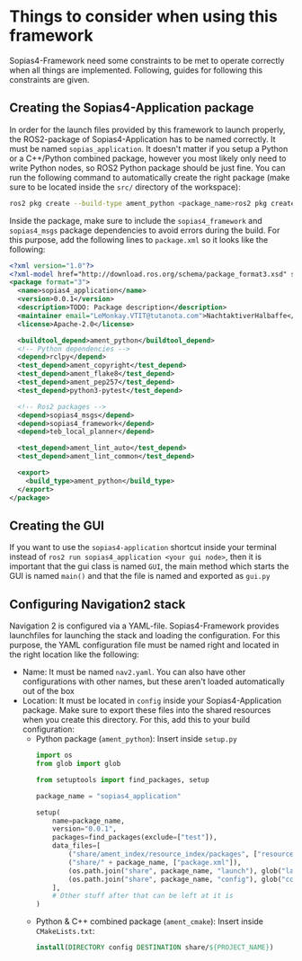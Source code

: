 # Things to consider when using this framework
Sopias4-Framework need some constraints to be met to operate correctly when all things are implemented. Following, guides for following this constraints are given.

## Creating the Sopias4-Application package
In order for the launch files provided by this framework to launch properly, the ROS2-package of Sopias4-Application has to be named correctly. It must be named `sopias_application`. It doesn't matter if you setup a Python or a C++/Python combined package, however you most likely only need to write Python nodes, so ROS2 Python package should be just fine. You can run the following command to automatically create the right package (make sure to be located inside the `src/` directory of the workspace):
```bash
ros2 pkg create --build-type ament_python <package_name>ros2 pkg create --build-type ament_python sopias4_application
```
Inside the package, make sure to include the `sopias4_framework` and `sopias4_msgs` package dependencies to avoid errors during the build. For this purpose, add the following lines to `package.xml` so it looks like the following:
```xml
<?xml version="1.0"?>
<?xml-model href="http://download.ros.org/schema/package_format3.xsd" schematypens="http://www.w3.org/2001/XMLSchema"?>
<package format="3">
  <name>sopias4_application</name>
  <version>0.0.1</version>
  <description>TODO: Package description</description>
  <maintainer email="LeMonkay.VTIT@tutanota.com">NachtaktiverHalbaffe</maintainer>
  <license>Apache-2.0</license>

  <buildtool_depend>ament_python</buildtool_depend>
  <!-- Python dependencies -->
  <depend>rclpy</depend>
  <test_depend>ament_copyright</test_depend>
  <test_depend>ament_flake8</test_depend>
  <test_depend>ament_pep257</test_depend>
  <test_depend>python3-pytest</test_depend>

  <!-- Ros2 packages -->
  <depend>sopias4_msgs</depend>
  <depend>sopias4_framework</depend>
  <depend>teb_local_planner</depend>

  <test_depend>ament_lint_auto</test_depend>
  <test_depend>ament_lint_common</test_depend>

  <export>
    <build_type>ament_python</build_type>
  </export>
</package>
```
## Creating the GUI
If you want to use the `sopias4-application` shortcut inside your terminal instead of `ros2 run sopias4_application <your gui node>`, then it is important that the gui class is named `GUI`, the main method which starts the GUI is named `main()` and that the file is named and exported as `gui.py`

## Configuring Navigation2 stack
Navigation 2 is configured via a YAML-file. Sopias4-Framework provides launchfiles for launching the stack and loading the configuration. For this purpose, the YAML configuration file must be named right and located in the right location like the following:
- Name: It must be named `nav2.yaml`. You can also have other configurations with other names, but these aren't loaded automatically out of the box
- Location: It must be located in `config` inside your Sopias4-Application package. Make sure to export these files into the shared resources when you create this directory. For this, add this to your build configuration:
  -  Python package (`ament_python`): Insert inside `setup.py`
        ```python
        import os
        from glob import glob

        from setuptools import find_packages, setup

        package_name = "sopias4_application"

        setup(
            name=package_name,
            version="0.0.1",
            packages=find_packages(exclude=["test"]),
            data_files=[
                ("share/ament_index/resource_index/packages", ["resource/" + package_name]),
                ("share/" + package_name, ["package.xml"]),
                (os.path.join("share", package_name, "launch"), glob("launch/*.launch.py")),
                (os.path.join("share", package_name, "config"), glob("config/*.yaml")),
            ],
            # Other stuff after that can be left at it is
        )
        ```
  - Python & C++ combined package (`ament_cmake`): Insert inside `CMakeLists.txt`:
     ```Cmake
     install(DIRECTORY config DESTINATION share/${PROJECT_NAME})
     ```